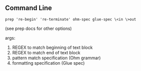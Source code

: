 ## Command Line
`prep 're-begin' 're-terminate' ohm-spec glue-spec \<in \>out`

(see prep docs for other options)

args:
1. REGEX to match beginning of text block
2. REGEX to match end of text block
3. pattern match specification (Ohm grammar)
4. formatting specification (Glue spec)
